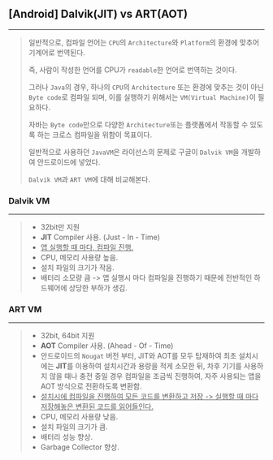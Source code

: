 ## [Android] Dalvik(JIT) vs ART(AOT)

---



>일반적으로, 컴파일 언어는 `CPU`의 `Architecture`와 `Platform`의 환경에 맞추어 기계어로 번역된다.
>
>즉, 사람이 작성한 언어를 CPU가 `readable`한 언어로 번역하는 것이다.
>
>그러나 `Java`의 경우, 하나의 `CPU`의 `Architecture` 또는 환경에 맞추는 것이 아닌 `Byte code`로 컴파일 되며, 이를 실행하기 위해서는 `VM(Virtual Machine)`이 필요하다.
>
>자바는 `Byte code`만으로 다양한 `Architecture`또는 플랫폼에서 작동할 수 있도록 하는 크로스 컴파일을 위함이 목표이다.
>
>일반적으로 사용하던 `JavaVM`은 라이선스의 문제로 구글이 `Dalvik VM`을 개발하여 안드로이드에 넣었다.
>
>`Dalvik VM`과 `ART VM`에 대해 비교해본다.



### Dalvik VM

---

>- 32bit만 지원
>- **JIT** Compiler 사용. (Just - In - Time)
>- <u>앱 실행할 때 마다, 컴파일 진행.</u>
>- CPU, 메모리 사용량 높음.
>- 설치 파일의 크기가 작음.
>- 배터리 소모량 큼 -> 앱 실행시 마다 컴파일을 진행하기 때문에 전반적인 하드웨어에 상당한 부하가 생김.



### ART VM

---

>- 32bit, 64bit 지원
>- **AOT** Compiler 사용. (Ahead - Of - Time)
>- 안드로이드의 `Nougat` 버전 부터, JIT와 AOT를 모두 탑재하여 최초 설치시에는 **JIT**를 이용하여 설치시간과 용량을 적게 소모한 뒤, 차후 기기를 사용하지 않을 때나 충전 중일 경우 컴파일을 조금씩 진행하여, 자주 사용되는 앱을 AOT 방식으로 전환하도록 변환함.
>- <u>설치시에 컴파일을 진행하여 모든 코드를 변환하고 저장 -> 실행할 때 마다 저장해놓은 변환된 코드를 읽어들인다.</u>
>- CPU, 메모리 사용량 낮음.
>- 설치 파일의 크기가 큼.
>- 배터리 성능 향상.
>- Garbage Collector 향상.
>
>
